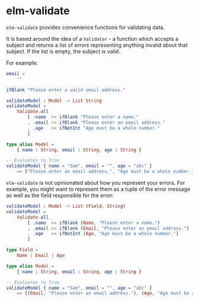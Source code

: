 # elm-validate

`elm-validate` provides convenience functions for validating data.

It is based around the idea of a `Validator` - a function which accepts a
subject and returns a list of errors representing anything invalid about
that subject. If the list is empty, the subject is valid.

For example:
```elm
email =
    ""

ifBlank "Please enter a valid email address."
```

```elm
validateModel : Model -> List String
validateModel =
    Validate.all
        [ .name  >> ifBlank "Please enter a name."
        , .email >> ifBlank "Please enter an email address."
        , .age   >> ifNotInt "Age must be a whole number."
        ]

type alias Model =
    { name : String, email : String, age : String }

-- Evaluates to True
validateModel { name = "Sam", email = "", age = "abc" }
    == ["Please enter an email address.", "Age must be a whole number."]

```

`elm-validate` is not opinionated about how you represent your errors. For
example, you might want to represent them as a tuple of the error message
as well as the field responsible for the error:

```elm
validateModel : Model -> List (Field, String)
validateModel =
    Validate.all
        [ .name  >> ifBlank (Name, "Please enter a name.")
        , .email >> ifBlank (Email, "Please enter an email address.")
        , .age   >> ifNotInt (Age, "Age must be a whole number.")
        ]

type Field =
    Name | Email | Age

type alias Model =
    { name : String, email : String, age : String }

-- Evaluates to True
validateModel { name = "Sam", email = "", age = "abc" }
    == [(Email, "Please enter an email address."), (Age, "Age must be a whole number.")]
```
